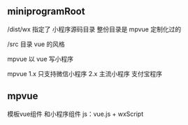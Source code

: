 ## miniprogramRoot
/dist/wx
指定了  小程序源码目录
整份目录是  mpvue 定制化过的

/src 目录 vue 的风格

mpvue   以 vue 写小程序

mpvue  1.x  只支持微信小程序
       2.x 主流小程序 支付宝程序

## mpvue
模板vue组件 和小程序组件
js：vue.js + wxScript

